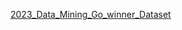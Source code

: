 <a href='https://docs.google.com/document/d/1TO6mLslQqZtjXssYpkIBjrmRYPE1pYUDwTybZrvP5bI'> 2023_Data_Mining_Go_winner_Dataset 
</a>
